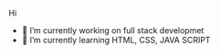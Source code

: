 Hi


- 🔭 I’m currently working on full stack developmet
- 🌱 I’m currently learning HTML, CSS, JAVA SCRIPT

